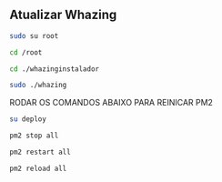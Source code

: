## Atualizar Whazing

```bash
sudo su root
```
```bash
cd /root
```
```bash
cd ./whazinginstalador
```
```bash
sudo ./whazing
```

RODAR OS COMANDOS ABAIXO PARA REINICAR PM2

```bash
su deploy
```
```bash
pm2 stop all
```
```bash
pm2 restart all
```
```bash
pm2 reload all
```
